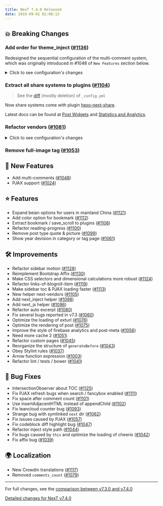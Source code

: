 ```yaml
---
title: NexT 7.4.0 Released
date: 2019-09-01 02:08:13
---
```


## 💥 Breaking Changes

### Add order for theme_inject ([#1136](https://github.com/theme-next/hexo-theme-next/pull/1136))

Redesigned the sequential configuration of the multi-comment system, which was originally introduced in #1048 of `New Features` section below.

<details><summary>Click to see configuration's changes</summary><p>

```diff
# Multiple Comment System Support
comments:
  # Available values: tabs | buttons
  style: tabs
  # Choose a comment system to be displayed by default.
  # Available values: changyan | disqus | disqusjs | facebook_comments_plugin | gitalk | livere | valine | vkontakte
  active:
  # Setting `true` means remembering the comment system selected by the visitor.
  storage: true
  # Modify texts or order for any navs, here are some examples.
  nav:
-    #disqus: disqus
-    #facebook_comments_plugin: <i class="fa fa-facebook-official" aria-hidden="true"></i> facebook
-    #gitalk: Load Gitalk
+    #disqus:
+    #  text: Load Disqus
+    #  order: -1
+    #facebook_comments_plugin:
+    #  text: <i class="fa fa-facebook-official" aria-hidden="true"></i> facebook
+    #gitalk:
```

</p></details>

### Extract all share systems to plugins ([#1104](https://github.com/theme-next/hexo-theme-next/pull/1104))

> See the [diff][diff-1104] (mostly deletion) of `_config.yml`

[diff-1104]: https://github.com/theme-next/hexo-theme-next/pull/1104/files?file-filters%5B%5D=.yml#diff-aeb42283af8ef8e9da40ededd3ae2ab2

Now share systems come with plugin [hexo-next-share][hexo-next-share].

[hexo-next-share]: https://github.com/theme-next/hexo-next-share "theme-next/hexo-next-share: Content sharing services for NexT."

Latest docs can be found at [Post Widgets][post-widgets] and [Statistics and Analytics][statistics-and-analytics].

[post-widgets]: https://theme-next.org/docs/third-party-services/post-widgets "Post Widgets | NexT"

[statistics-and-analytics]: https://theme-next.org/docs/third-party-services/statistics-and-analytics "Statistics and Analytics | NexT"

### Refactor vendors ([#1081](https://github.com/theme-next/hexo-theme-next/pull/1081))

<details><summary>Click to see configuration's changes</summary><p>

```diff
math:
-  engine: mathjax
-  #engine: katex
  mathjax:
-    cdn: //cdn.jsdelivr.net/npm/mathjax@2/MathJax.js?config=TeX-AMS-MML_HTMLorMML
-    #cdn: //cdnjs.cloudflare.com/ajax/libs/mathjax/2.7.5/MathJax.js?config=TeX-MML-AM_CHTML
+    enable: false
-    #mhchem: //cdn.jsdelivr.net/npm/mathjax-mhchem@3
-    #mhchem: //cdnjs.cloudflare.com/ajax/libs/mathjax-mhchem/3.3.0
+    mhchem: false
  katex:
-    cdn: //cdn.jsdelivr.net/npm/katex@0/dist/katex.min.css
-    #cdn: //cdnjs.cloudflare.com/ajax/libs/KaTeX/0.7.1/katex.min.css
+    enable: false
-    copy_tex:
-      enable: false
-      copy_tex_js: //cdn.jsdelivr.net/npm/katex@0/dist/contrib/copy-tex.min.js
-      copy_tex_css: //cdn.jsdelivr.net/npm/katex@0/dist/contrib/copy-tex.min.css
+    copy_tex: false

pdf:
-  pdfobject:
-    cdn: //cdn.jsdelivr.net/npm/pdfobject@2/pdfobject.min.js
-    #cdn: //cdnjs.cloudflare.com/ajax/libs/pdfobject/2.1.1/pdfobject.min.js

mermaid:
-  cdn: //cdn.jsdelivr.net/npm/mermaid@8/dist/mermaid.min.js
-  #cdn: //cdnjs.cloudflare.com/ajax/libs/mermaid/8.0.0/mermaid.min.js

vendors:
+  mathjax:
+  mhchem:
+  katex:
+  copy_tex_js:
+  copy_tex_css:
+  pdfobject:
+  mermaid:
```

</p></details>

### Remove full-image tag ([#1053](https://github.com/theme-next/hexo-theme-next/pull/1053))

## 🌟 New Features

- Add multi-comments ([#1048](https://github.com/theme-next/hexo-theme-next/pull/1048))
- PJAX support ([#1024](https://github.com/theme-next/hexo-theme-next/pull/1024))

## ⭐ Features

- Expand beian options for users in mainland China ([#1121](https://github.com/theme-next/hexo-theme-next/pull/1121))
- Add color option for bookmark ([#1112](https://github.com/theme-next/hexo-theme-next/pull/1112))
- Extract bookmark / save_scroll to plugins ([#1106](https://github.com/theme-next/hexo-theme-next/pull/1106))
- Refactor reading-progress ([#1100](https://github.com/theme-next/hexo-theme-next/pull/1100))
- Remove post type quote & picture ([#1099](https://github.com/theme-next/hexo-theme-next/pull/1099))
- Show year devision in category or tag page ([#1061](https://github.com/theme-next/hexo-theme-next/pull/1061))

## 🛠 Improvements

- Refactor sidebar motion ([#1128](https://github.com/theme-next/hexo-theme-next/pull/1128))
- Reimplement Bootstrap Affix ([#1130](https://github.com/theme-next/hexo-theme-next/pull/1130))
- Make CSS selectors and dimensional calculations more robust ([#1124](https://github.com/theme-next/hexo-theme-next/pull/1124))
- Refactor links-of-blogroll-item ([#1119](https://github.com/theme-next/hexo-theme-next/pull/1119))
- Make sidebar toc & PJAX loading faster ([#1113](https://github.com/theme-next/hexo-theme-next/pull/1113))
- New helper next-vendors ([#1105](https://github.com/theme-next/hexo-theme-next/pull/1105))
- Add next_inject helper ([#1098](https://github.com/theme-next/hexo-theme-next/pull/1098))
- Add next_js helper ([#1096](https://github.com/theme-next/hexo-theme-next/pull/1096))
- Refactor auto excerpt ([#1080](https://github.com/theme-next/hexo-theme-next/pull/1080))
- Fix several bugs reported in v7.3 ([#1060](https://github.com/theme-next/hexo-theme-next/pull/1060))
- Optimize the loading of exturl ([#1076](https://github.com/theme-next/hexo-theme-next/pull/1076))
- Optimize the rendering of post ([#1075](https://github.com/theme-next/hexo-theme-next/pull/1075))
- Improve the style of firebase analytics and post-meta ([#1056](https://github.com/theme-next/hexo-theme-next/pull/1056))
- Need more cache 2 ([#1051](https://github.com/theme-next/hexo-theme-next/pull/1051))
- Refactor custom pages ([#1045](https://github.com/theme-next/hexo-theme-next/pull/1045))
- Reorganize the structure of `generateBefore` ([#1043](https://github.com/theme-next/hexo-theme-next/pull/1043))
- Obey Stylint rules ([#1037](https://github.com/theme-next/hexo-theme-next/pull/1037))
- Arrow function expression ([#1003](https://github.com/theme-next/hexo-theme-next/pull/1003))
- Refactor lint / tests / bower ([#1041](https://github.com/theme-next/hexo-theme-next/pull/1041))

## 🐞 Bug Fixes

- IntersectionObserver about TOC ([#1125](https://github.com/theme-next/hexo-theme-next/pull/1125))
- Fix PJAX refresh bugs when search / fancybox enabled ([#1111](https://github.com/theme-next/hexo-theme-next/pull/1111))
- Fix space after comment count ([#1101](https://github.com/theme-next/hexo-theme-next/pull/1101))
- Use insertAdjacentHTML instead of appendChild ([#1102](https://github.com/theme-next/hexo-theme-next/pull/1102))
- Fix leancloud counter bug ([#1093](https://github.com/theme-next/hexo-theme-next/pull/1093))
- Strange bug with symlinked `next` dir ([#1062](https://github.com/theme-next/hexo-theme-next/pull/1062))
- Fix issues caused by PJAX ([#1057](https://github.com/theme-next/hexo-theme-next/pull/1057))
- Fix codeblock diff highlight bug ([#1047](https://github.com/theme-next/hexo-theme-next/pull/1047))
- Refactor inject style path ([#1044](https://github.com/theme-next/hexo-theme-next/pull/1044))
- Fix bugs caused by `this` and optimize the loading of cheerio ([#1042](https://github.com/theme-next/hexo-theme-next/pull/1042))
- Fix affix bug ([#1039](https://github.com/theme-next/hexo-theme-next/pull/1039))

## 🌍 Localization

- New Crowdin translations ([#1117](https://github.com/theme-next/hexo-theme-next/pull/1117))
- Removed `comments_count` ([#1079](https://github.com/theme-next/hexo-theme-next/pull/1079))

***

For full changes, see the [comparison between v7.3.0 and v7.4.0](https://github.com/theme-next/hexo-theme-next/compare/v7.3.0...v7.4.0)

[Detailed changes for NexT v7.4.0](https://github.com/theme-next/hexo-theme-next/releases/tag/v7.4.0)
